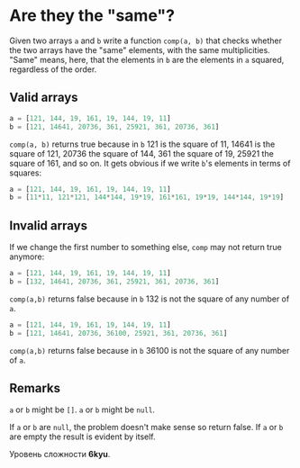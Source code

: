 # Are they the "same"?

Given two arrays <code>a</code> and <code>b</code> write a function <code>comp(a, b)</code> that checks whether the two arrays have the "same" elements, with the same multiplicities. "Same" means, here, that the elements in <code>b</code> are the elements in <code>a</code> squared, regardless of the order.

## Valid arrays

```javascript
a = [121, 144, 19, 161, 19, 144, 19, 11]
b = [121, 14641, 20736, 361, 25921, 361, 20736, 361]
```

<code>comp(a, b)</code> returns true because in <code>b</code> 121 is the square of 11, 14641 is the square of 121, 20736 the square of 144, 361 the square of 19, 25921 the square of 161, and so on. It gets obvious if we write <code>b</code>'s elements in terms of squares:

```javascript
a = [121, 144, 19, 161, 19, 144, 19, 11]
b = [11*11, 121*121, 144*144, 19*19, 161*161, 19*19, 144*144, 19*19]
```

## Invalid arrays

If we change the first number to something else, <code>comp</code> may not return true anymore:

```javascript
a = [121, 144, 19, 161, 19, 144, 19, 11] 
b = [132, 14641, 20736, 361, 25921, 361, 20736, 361]
```

<code>comp(a,b)</code> returns false because in <code>b</code> 132 is not the square of any number of <code>a</code>.

```javascript
a = [121, 144, 19, 161, 19, 144, 19, 11]  
b = [121, 14641, 20736, 36100, 25921, 361, 20736, 361]
```

<code>comp(a,b)</code> returns false because in <code>b</code> 36100 is not the square of any number of <code>a</code>.

## Remarks

<code>a</code> or <code>b</code> might be <code>[]</code>. <code>a</code> or <code>b</code> might be <code>null</code>.

If <code>a</code> or <code>b</code> are <code>null</code>, the problem doesn't make sense so return false.
If <code>a</code> or <code>b</code> are empty the result is evident by itself.

Уровень сложности **6kyu**.

